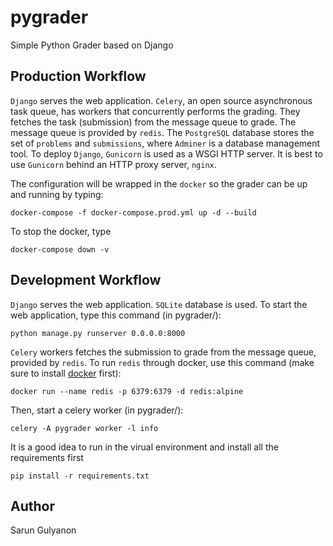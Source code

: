# pygrader
Simple Python Grader based on Django

## Production Workflow
`Django` serves the web application. `Celery`, an open source asynchronous task queue, has workers that concurrently performs the grading. They fetches the task (submission) from the message queue to grade. The message queue is provided by `redis`. The `PostgreSQL` database stores the set of `problems` and `submissions`, where `Adminer` is a database management tool. To deploy `Django`, `Gunicorn` is used as a WSGI HTTP server. It is best to use `Gunicorn` behind an HTTP proxy server, `nginx`.

The configuration will be wrapped in the `docker` so the grader can be up and running by typing:
```
docker-compose -f docker-compose.prod.yml up -d --build
```

To stop the docker, type
```
docker-compose down -v
```

## Development Workflow
`Django` serves the web application. `SQLite` database is used. To start the web application, type this command (in pygrader/):
```
python manage.py runserver 0.0.0.0:8000
```

`Celery` workers fetches the submission to grade from the message queue, provided by `redis`. To run `redis` through docker, use this command (make sure to install [docker](https://docs.docker.com/install/) first):
```
docker run --name redis -p 6379:6379 -d redis:alpine
```

Then, start a celery worker (in pygrader/):
```
celery -A pygrader worker -l info
```
It is a good idea to run in the virual environment and install all the requirements first
```
pip install -r requirements.txt
```

## Author
Sarun Gulyanon